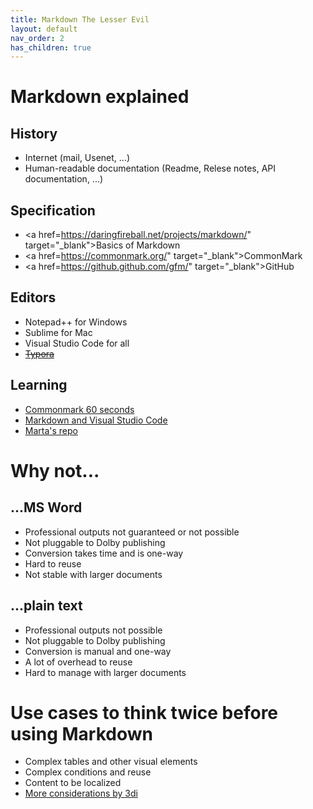 ```yaml
---
title: Markdown The Lesser Evil
layout: default
nav_order: 2
has_children: true
---
```


# Markdown explained

## History

* Internet (mail, Usenet, ...)
* Human-readable documentation (Readme, Relese notes, API documentation, ...)

## Specification

* <a href=https://daringfireball.net/projects/markdown/" target="_blank">Basics of Markdown</a>
* <a href=https://commonmark.org/" target="_blank">CommonMark</a>
* <a href=https://github.github.com/gfm/" target="_blank">GitHub</a>


## Editors

* Notepad++ for Windows
* Sublime for Mac
* Visual Studio Code for all
* ~~[Typora](https://typora.io/)~~

## Learning

* [Commonmark 60 seconds](https://commonmark.org/help/)
* [Markdown and Visual Studio Code](https://code.visualstudio.com/docs/languages/markdown)
* [Marta's repo](https://github.com/martab0/Markdown)

# Why not...

## ...MS Word

* Professional outputs not guaranteed or not possible
* Not pluggable to Dolby publishing
* Conversion takes time and is one-way
* Hard to reuse
* Not stable with larger documents

## ...plain text

* Professional outputs not possible
* Not pluggable to Dolby publishing
* Conversion is manual and one-way
* A lot of overhead to reuse
* Hard to manage with larger documents

# Use cases to think twice before using Markdown

* Complex tables and other visual elements
* Complex conditions and reuse
* Content to be localized
* [More considerations by 3di](https://3di-info.com/markdown-for-documentation-6-pros-and-5-things-to-consider/)

